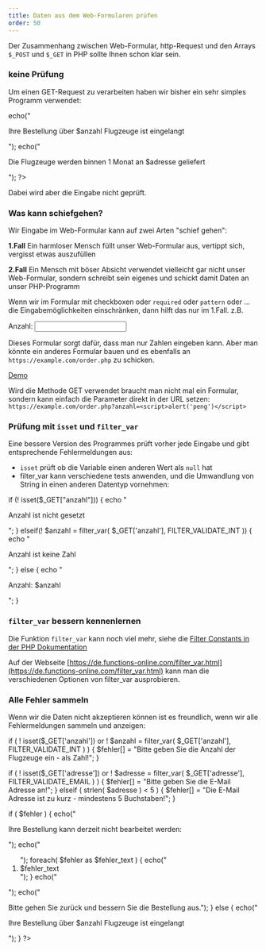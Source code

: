 ```yaml
---
title: Daten aus dem Web-Formularen prüfen
order: 50
---
```

Der Zusammenhang zwischen Web-Formular, http-Request und den Arrays `$_POST` und `$_GET` in PHP sollte Ihnen schon klar sein.


### keine Prüfung

Um einen GET-Request zu verarbeiten haben wir bisher ein sehr simples Programm verwendet:

<php>
<?php
  $anzahl  = $_GET['anzahl'];
  $adresse = $_GET['adresse'];

  echo("<p>Ihre Bestellung über $anzahl Flugzeuge ist eingelangt</p>");
  echo("<p>Die Flugzeuge werden binnen 1 Monat an $adresse geliefert</p>");
?>
</php>

Dabei wird aber die Eingabe nicht geprüft.

### Was kann schiefgehen?

Wir Eingabe im Web-Formular kann auf zwei Arten "schief gehen":

**1.Fall** Ein harmloser Mensch füllt unser Web-Formular aus, vertippt sich, vergisst etwas auszufüllen

**2.Fall** Ein Mensch mit böser Absicht verwendet vielleicht gar nicht unser Web-Formular, sondern schreibt sein eigenes und schickt damit Daten an unser PHP-Programm

Wenn wir im Formular mit checkboxen oder  `required` oder  `pattern` oder ...
die Eingabemöglichkeiten einschränken, dann hilft das nur im 1.Fall.  z.B.

<htmlcode>
<form action="https://example.com/order.php">
    <label>Anzahl: <input name="anzahl" type="number" required></label>
</form>
</htmlcode>

Dieses Formular sorgt dafür, dass man nur Zahlen eingeben kann. Aber man könnte
ein anderes Formular bauen und es ebenfalls an `https://example.com/order.php`
zu schicken.

[Demo](/images/php/good-form.html)

 Wird die Methode GET verwendet braucht man nicht mal ein Formular,
 sondern kann einfach die Parameter direkt in der URL setzen:
`https://example.com/order.php?anzahl=<script>alert('peng')</script>`


### Prüfung mit `isset` und `filter_var`

Eine bessere Version des Programmes prüft vorher jede Eingabe und gibt entsprechende Fehlermeldungen aus:

* `isset` prüft ob die Variable einen anderen Wert als `null` hat
* filter_var kann verschiedene tests anwenden, und die Umwandlung von String in einen anderen Datentyp vornehmen:

<php>
if (! isset($_GET["anzahl"])) {
    echo "<p>Anzahl ist nicht gesetzt</p>";
} elseif(! $anzahl = filter_var( $_GET['anzahl'], FILTER_VALIDATE_INT )) {
  echo "<p>Anzahl ist keine Zahl</p>";
} else {
    echo "<p>Anzahl: $anzahl </p>";
}
</php>


### `filter_var` bessern kennenlernen

Die Funktion `filter_var` kann noch viel mehr, siehe die [Filter Constants in der PHP Dokumentation](https://www.php.net/manual/de/filter.constants.php#constant.filter-validate-bool)

Auf der Webseite [https://de.functions-online.com/filter_var.html](https://de.functions-online.com/filter_var.html) kann
man die verschiedenen Optionen von filter_var ausprobieren.


### Alle Fehler sammeln

Wenn wir die Daten nicht akzeptieren können ist es freundlich, wenn
wir alle Fehlermeldungen sammeln und anzeigen:

<php>
<?php
$fehler = array(); // sammelt alle Fehlermeldungen

if ( ! isset($_GET['anzahl'])  or
     ! $anzahl = filter_var( $_GET['anzahl'], FILTER_VALIDATE_INT )  ) {
  $fehler[] = "Bitte geben Sie die Anzahl der Flugzeuge ein - als Zahl!";
}

if ( ! isset($_GET['adresse']) or
     ! $adresse = filter_var( $_GET['adresse'], FILTER_VALIDATE_EMAIL ) ) {
  $fehler[] = "Bitte geben Sie die E-Mail Adresse an!";
} elseif ( strlen( $adresse ) < 5 ) {
  $fehler[] = "Die E-Mail Adresse  ist zu kurz - mindestens 5 Buchstaben!";
}

if ( $fehler ) {
  echo("<p>Ihre Bestellung kann derzeit nicht bearbeitet werden:</p>");
  echo("<ol>");
  foreach( $fehler as $fehler_text ) {
    echo("<li>$fehler_text</li>");
  }
  echo("</ol>");
  echo("<p>Bitte gehen Sie zurück und bessern Sie die Bestellung aus.");
} else {
  echo("<p>Ihre Bestellung über $anzahl Flugzeuge ist eingelangt</p>");
}
?>
</php>



